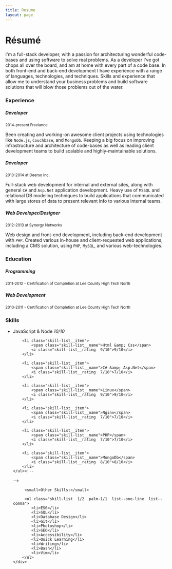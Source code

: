 ```yaml
---
title: Resume
layout: page
---
```


<h1 class="print__hidden">Résumé</h1>

I'm a full-stack developer, with a passion for architecturing wonderful
code-bases and using software to solve real problems. As a developer I've got
chops all over the board, and am at home with every part of a code base. In both
front-end and back-end development I have experience with a range of languages,
technologies, and techniques. Skills and experience that allow me to understand
your business problems and build software solutions that will blow those
problems out of the water.


### Experience

##### Developer

<p class="mb0">
    <small class="fade">2014-present Freelance</small>
</p>

Been creating and working-on awesome client projects using technologies like
`Node.js`, `Couchbase`, and `MongoDb`. Keeping a big focus on improving infrastructure
and architecture of code-bases as well as leading client development teams to
build scalable and highly-maintainable solutions.

##### Developer

<p class="mb0">
    <small class="fade">2013-2014 at Deerso Inc.</small>
</p>

Full-stack web development for internal and external sites, along with general
`C#` and `Asp.Net` application development. Heavy use of `MSSQL` and relational
DB modeling techniques to build applications that communicated with large stores
of data to present relevant info to various internal teams.

##### Web Developer/Designer

<p class="mb0">
    <small class="fade">2012-2013 at Synergy Networks</small>
</p>

Web design and front-end development, including back-end development with `PHP`.
Created various in-house and client-requested web applications, including a CMS
solution, using `PHP`, `MySQL`, and various web-technologies.


### Education

##### Programming

<small class="fade">2011-2012 - Certification of Completion at Lee County High Tech North</small>

##### Web Development

<small class="fade">2010-2011 - Certification of Completion at Lee County High Tech North</small>


### Skills

<div class="layout">
    <ul class="layout__item  skill-list  1/2  small-1/1  print-1/2">
        <li class="skill-list__item">
            <span class="skill-list__name">JavaScript &amp; Node</span>
            <i class="skill-list__rating  1/1">10/10</i>
        </li>

        <li class="skill-list__item">
            <span class="skill-list__name">Html &amp; Css</span>
            <i class="skill-list__rating  9/10">9/10</i>
        </li>

        <li class="skill-list__item">
            <span class="skill-list__name">C# &amp; Asp.Net</span>
            <i class="skill-list__rating  7/10">7/10</i>
        </li>

        <li class="skill-list__item">
            <span class="skill-list__name">Linux</span>
            <i class="skill-list__rating  9/10">9/10</i>
        </li>

        <li class="skill-list__item">
            <span class="skill-list__name">Nginx</span>
            <i class="skill-list__rating  7/10">7/10</i>
        </li>

        <li class="skill-list__item">
            <span class="skill-list__name">PHP</span>
            <i class="skill-list__rating  7/10">7/10</i>
        </li>

        <li class="skill-list__item">
            <span class="skill-list__name">MongoDb</span>
            <i class="skill-list__rating  8/10">8/10</i>
        </li>
    </ul><!--

 --><div class="layout__item  1/2  small-1/1  print-1/2">

         <small>Other Skills:</small>

         <ul class="skill-list  1/2  palm-1/1  list--one-line  list--comma">
            <li>ES6</li>
            <li>SQL</li>
            <li>Database Design</li>
            <li>Git</li>
            <li>Photoshop</li>
            <li>SEO</li>
            <li>Accessibility</li>
            <li>Quick Learning</li>
            <li>Writing</li>
            <li>Bash</li>
            <li>Vim</li>
        </ul>
    </div>
</div>
